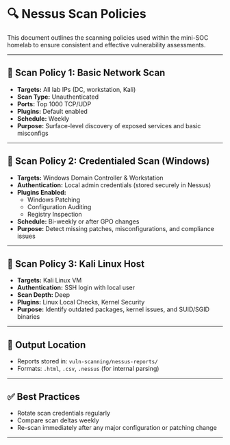 # 🔍 Nessus Scan Policies

This document outlines the scanning policies used within the mini-SOC homelab to ensure consistent and effective vulnerability assessments.

---

## 🧪 Scan Policy 1: Basic Network Scan
- **Targets:** All lab IPs (DC, workstation, Kali)
- **Scan Type:** Unauthenticated
- **Ports:** Top 1000 TCP/UDP
- **Plugins:** Default enabled
- **Schedule:** Weekly
- **Purpose:** Surface-level discovery of exposed services and basic misconfigs

---

## 🔐 Scan Policy 2: Credentialed Scan (Windows)
- **Targets:** Windows Domain Controller & Workstation
- **Authentication:** Local admin credentials (stored securely in Nessus)
- **Plugins Enabled:**
  - Windows Patching
  - Configuration Auditing
  - Registry Inspection
- **Schedule:** Bi-weekly or after GPO changes
- **Purpose:** Detect missing patches, misconfigurations, and compliance issues

---

## 🐧 Scan Policy 3: Kali Linux Host
- **Targets:** Kali Linux VM
- **Authentication:** SSH login with local user
- **Scan Depth:** Deep
- **Plugins:** Linux Local Checks, Kernel Security
- **Purpose:** Identify outdated packages, kernel issues, and SUID/SGID binaries

---

## 📁 Output Location
- Reports stored in: `vuln-scanning/nessus-reports/`
- Formats: `.html`, `.csv`, `.nessus` (for internal parsing)

---

## ✅ Best Practices
- Rotate scan credentials regularly
- Compare scan deltas weekly
- Re-scan immediately after any major configuration or patching change

---
